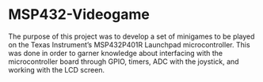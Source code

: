 # MSP432-Videogame
The purpose of this project was to develop a set of minigames to be played on the Texas Instrument’s MSP432P401R Launchpad microcontroller. This was done in order to garner knowledge about interfacing with the microcontroller board through GPIO, timers, ADC with the joystick, and working with the LCD screen.
